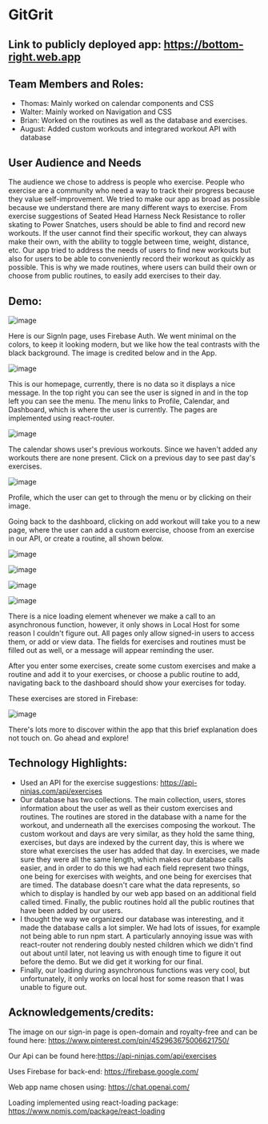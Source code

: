 # GitGrit

## Link to publicly deployed app: https://bottom-right.web.app

## Team Members and Roles:

- Thomas: Mainly worked on calendar components and CSS
- Walter: Mainly worked on Navigation and CSS
- Brian: Worked on the routines as well as the database and exercises.
- August: Added custom workouts and integrared workout API with database

## User Audience and Needs

The audience we chose to address is people who exercise. People who exercise are a community who need a way to track their progress because they value self-improvement. We tried to make our app as broad as possible because we understand there are many different ways to exercise. From exercise suggestions of Seated Head Harness Neck Resistance to roller skating to Power Snatches, users should be able to find and record new workouts. If the user cannot find their specific workout, they can always make their own, with the ability to toggle between time, weight, distance, etc. Our app tried to address the needs of users to find new workouts but also for users to be able to conveniently record their workout as quickly as possible. This is why we made routines, where users can build their own or choose from public routines, to easily add exercises to their day.

## Demo:

![image](https://github.com/lmu-cmsi2021-fall2023/your-own-bottom-right/assets/112523802/e991a72c-9f02-443d-8c53-d05a5ae8af65)

Here is our SignIn page, uses Firebase Auth. We went minimal on the colors, to keep it looking modern, but we like how the teal contrasts with the black background. The image is credited below and in the App.

![image](https://github.com/lmu-cmsi2021-fall2023/your-own-bottom-right/assets/112523802/e110ccd3-312e-41ec-a3b3-a63879048b74)

This is our homepage, currently, there is no data so it displays a nice message. In the top right you can see the user is signed in and in the top left you can see the menu. The menu links to Profile, Calendar, and Dashboard, which is where the user is currently. The pages are implemented using react-router.

![image](https://github.com/lmu-cmsi2021-fall2023/your-own-bottom-right/assets/112523802/fae2bf83-ee1f-4ceb-9423-fb41db333f6e)

The calendar shows user's previous workouts. Since we haven't added any workouts there are none present. Click on a previous day to see past day's exercises.

![image](https://github.com/lmu-cmsi2021-fall2023/your-own-bottom-right/assets/112523802/e6197c42-0a84-4df8-ae16-51d932f616cb)

Profile, which the user can get to through the menu or by clicking on their image.

Going back to the dashboard, clicking on add workout will take you to a new page, where the user can add a custom exercise, choose from an exercise in our API, or create a routine, all shown below.

![image](https://github.com/lmu-cmsi2021-fall2023/your-own-bottom-right/assets/112523802/fe800521-3c1c-49a8-8e7e-bc34bf971a02)

![image](https://github.com/lmu-cmsi2021-fall2023/your-own-bottom-right/assets/112523802/2614225e-0d0d-45d3-bd4d-775478ca884e)

![image](https://github.com/lmu-cmsi2021-fall2023/your-own-bottom-right/assets/112523802/64dea21a-ba08-48db-8fff-ab44aa12a500)

![image](https://github.com/lmu-cmsi2021-fall2023/your-own-bottom-right/assets/112523802/c9c73154-1759-4f4e-aedb-09711b83bfcb)


There is a nice loading element whenever we make a call to an asynchronous function, however, it only shows in Local Host for some reason I couldn't figure out. All pages only allow signed-in users to access them, or add or view data. The fields for exercises and routines must be filled out as well, or a message will appear reminding the user.

After you enter some exercises, create some custom exercises and make a routine and add it to your exercises, or choose a public routine to add, navigating back to the dashboard should show your exercises for today.

These exercises are stored in Firebase:

![image](https://github.com/lmu-cmsi2021-fall2023/your-own-bottom-right/assets/112523802/844e764e-5f08-4da3-b464-5f59c27a0afc)

There's lots more to discover within the app that this brief explanation does not touch on. Go ahead and explore!


## Technology Highlights:

- Used an API for the exercise suggestions: https://api-ninjas.com/api/exercises
- Our database has two collections. The main collection, users, stores information about the user as well as their custom exercises and routines. The routines are stored in the database with a name for the workout, and underneath all the exercises composing the workout. The custom workout and days are very similar, as they hold the same thing, exercises, but days are indexed by the current day, this is where we store what exercises the user has added that day. In exercises, we made sure they were all the same length, which makes our database calls easier, and in order to do this we had each field represent two things, one being for exercises with weights, and one being for exercises that are timed. The database doesn't care what the data represents, so which to display is handled by our web app based on an additional field called timed. Finally, the public routines hold all the public routines that have been added by our users. 
- I thought the way we organized our database was interesting, and it made the database calls a lot simpler. We had lots of issues, for example not being able to run npm start. A particularly annoying issue was with react-router not rendering doubly nested children which we didn't find out about until later, not leaving us with enough time to figure it out before the demo. But we did get it working for our final.
- Finally, our loading during asynchronous functions was very cool, but unfortunately, it only works on local host for some reason that I was unable to figure out.

## Acknowledgements/credits:

The image on our sign-in page is open-domain and royalty-free and can be found here:
https://www.pinterest.com/pin/452963675006621750/

Our Api can be found here:https://api-ninjas.com/api/exercises

Uses Firebase for back-end: https://firebase.google.com/

Web app name chosen using: https://chat.openai.com/

Loading implemented using react-loading package: https://www.npmjs.com/package/react-loading
